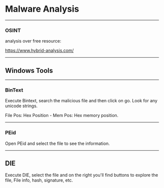 # Malware Analysis
---------------------------------

### OSINT

analysis over free resource:

https://www.hybrid-analysis.com/

-------------------------------------

## Windows Tools

-------------------------------------

### BinText

Execute Bintext, search the malicious file and then click on go. Look for any unicode strings.

File Pos: Hex Position - Mem Pos: Hex memory position.

-------------------------------------

### PEid

Open PEid and select the file to see the information.

--------------------------------------

## DIE

Execute DIE, select the file and on the right you'll find buttons to explore the file, File info, hash, signature, etc.
